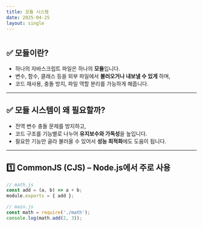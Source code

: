 ```yaml
---
title: 모듈 시스템
date: 2025-04-25
layout: single
---
```

<h1 style="text-align: center;"></h1>


## ✅ 모듈이란?

- 하나의 자바스크립트 파일은 하나의 **모듈**입니다.
- 변수, 함수, 클래스 등을 외부 파일에서 **불러오거나 내보낼 수 있게** 하며,
- 코드 재사용, 충돌 방지, 파일 역할 분리를 가능하게 해줍니다.

---

## ✅ 모듈 시스템이 왜 필요할까?

- 전역 변수 충돌 문제를 방지하고,
- 코드 구조를 기능별로 나누어 **유지보수와 가독성**을 높입니다.
- 필요한 기능만 골라 불러올 수 있어서 **성능 최적화**에도 도움이 됩니다.

---

## 1️⃣ CommonJS (CJS) – Node.js에서 주로 사용

```js
// math.js
const add = (a, b) => a + b;
module.exports = { add };

// main.js
const math = require('./math');
console.log(math.add(2, 3));
